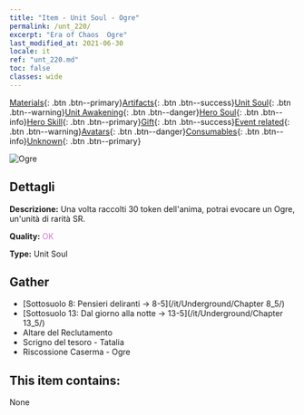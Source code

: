 ```yaml
---
title: "Item - Unit Soul - Ogre"
permalink: /unt_220/
excerpt: "Era of Chaos  Ogre"
last_modified_at: 2021-06-30
locale: it
ref: "unt_220.md"
toc: false
classes: wide
---
```

 [Materials](/ItemsIT/){: .btn .btn--primary}[Artifacts](/ItemsIT/Artifacts/){: .btn .btn--success}[Unit Soul](/ItemsIT/UnitSoul/){: .btn .btn--warning}[Unit Awakening](/ItemsIT/UnitAwakening/){: .btn .btn--danger}[Hero Soul](/ItemsIT/HeroSoul/){: .btn .btn--info}[Hero Skill](/ItemsIT/HeroSkill/){: .btn .btn--primary}[Gift](/ItemsIT/Gift/){: .btn .btn--success}[Event related](/ItemsIT/Events/){: .btn .btn--warning}[Avatars](/ItemsIT/Avatars/){: .btn .btn--danger}[Consumables](/ItemsIT/Consumables/){: .btn .btn--info}[Unknown](/ItemsIT/Unknown/){: .btn .btn--primary}

 ![Ogre](/images/u/ti_shirenmo.jpg)

## Dettagli
 **Descrizione:** Una volta raccolti 30 token dell'anima, potrai evocare un Ogre, un'unità di rarità SR.

 **Quality:** <span style="color: #DA70D6">OK</span>

 **Type:** Unit Soul

## Gather

*    [Sottosuolo 8: Pensieri deliranti -> 8-5](/it/Underground/Chapter 8_5/) 
*    [Sottosuolo 13: Dal giorno alla notte -> 13-5](/it/Underground/Chapter 13_5/) 
*    Altare del Reclutamento 
*    Scrigno del tesoro - Tatalia 
*    Riscossione Caserma - Ogre 

## This item contains:

  None

